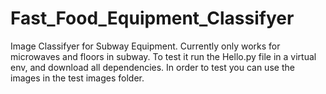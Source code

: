 # Fast_Food_Equipment_Classifyer

Image Classifyer for Subway Equipment. Currently only works for microwaves and floors in subway.
To test it run the Hello.py file in a virtual env, and download all dependencies. In order to test you can use the images in the test images folder. 
